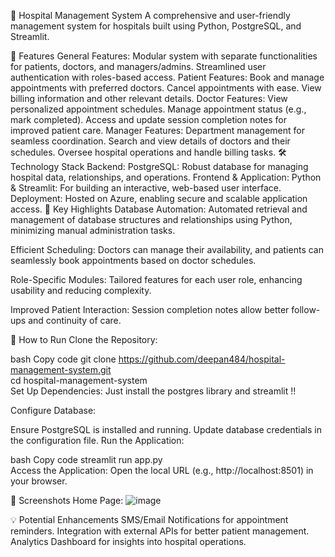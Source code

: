🏥 Hospital Management System
A comprehensive and user-friendly management system for hospitals built using Python, PostgreSQL, and Streamlit.

🌟 Features
General Features:
Modular system with separate functionalities for patients, doctors, and managers/admins.
Streamlined user authentication with roles-based access.
Patient Features:
Book and manage appointments with preferred doctors.
Cancel appointments with ease.
View billing information and other relevant details.
Doctor Features:
View personalized appointment schedules.
Manage appointment status (e.g., mark completed).
Access and update session completion notes for improved patient care.
Manager Features:
Department management for seamless coordination.
Search and view details of doctors and their schedules.
Oversee hospital operations and handle billing tasks.
🛠️ Technology Stack
Backend:
PostgreSQL: Robust database for managing hospital data, relationships, and operations.
Frontend & Application:
Python & Streamlit: For building an interactive, web-based user interface.
Deployment:
Hosted on Azure, enabling secure and scalable application access.
🎯 Key Highlights
Database Automation:
Automated retrieval and management of database structures and relationships using Python, minimizing manual administration tasks.

Efficient Scheduling:
Doctors can manage their availability, and patients can seamlessly book appointments based on doctor schedules.

Role-Specific Modules:
Tailored features for each user role, enhancing usability and reducing complexity.

Improved Patient Interaction:
Session completion notes allow better follow-ups and continuity of care.

🚀 How to Run
Clone the Repository:

bash
Copy code
git clone https://github.com/deepan484/hospital-management-system.git  
cd hospital-management-system  
Set Up Dependencies:
Just install the postgres library and streamlit !!
  
Configure Database:

Ensure PostgreSQL is installed and running.
Update database credentials in the configuration file.
Run the Application:

bash
Copy code
streamlit run app.py  
Access the Application:
Open the local URL (e.g., http://localhost:8501) in your browser.

📸 Screenshots
Home Page:
![image](https://github.com/user-attachments/assets/96cb0079-efb8-4168-b0c3-c6d4b317fc44)


💡 Potential Enhancements
SMS/Email Notifications for appointment reminders.
Integration with external APIs for better patient management.
Analytics Dashboard for insights into hospital operations.
